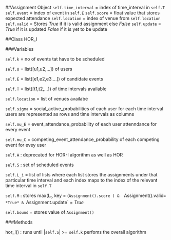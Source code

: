 ##Assignment Object
`self.time_interval` = index of time_interval in `self.T`
`self.event` =  index of event in `self.E` 
`self.score` = float value that stores expected attendance
`self.location` = index of venue from `self.location`
`self.valid` = Stores  *True* if it is valid assignment else *False*
`self.update` = *True* if it is updated *False* if  it is yet to be update

##Class HOR_I

###Variables

`self.k` = no of events tat have to be scheduled

`self.U` = list([u1,u2,...]) of users 

`self.E` =  list([e1,e2,e3....]) of candidate events

`self.T` = list([t1,t2,...]) of time intervals available

`self.location` = list of venues availabe



`self.sigma` = social_active_probabilities of each user for each time interval users are represented as rows and time intervals as columns

`self.mu_E` = event\_attendance\_probability of each user attenndance for every event

`self.mu_C` = competing\_event\_attendance\_probability of each competing event for evey user


`self.A` : deprecated for HOR-I algorithm as well as HOR

`self.S` : set of scheduled events 

`self.L_i` = list of   lists where each list stores the assignments under that particular time interval  and each index maps to the index of the relevant time interval in `self.T`

`self.M` :   stores max(L<sub>t</sub>, key = (`Assignment().score ) &  `Assignment().valid` = *True* &  `Assignment.update` = *True* 


`self.bound` = stores value of `Assignment()` 

###Methods

hor_i() :
runs until |`self.S`| >= `self.k`
perfoms the overall algorithm








